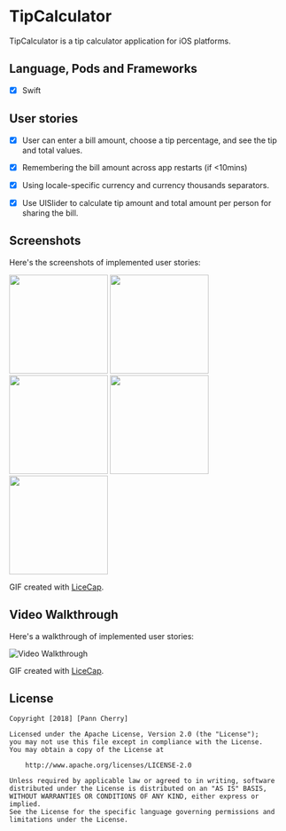 # TipCalculator

TipCalculator is a tip calculator application for iOS platforms.


## Language, Pods and Frameworks
- [x] Swift


## User stories

- [x] User can enter a bill amount, choose a tip percentage, and see the tip and total values.
- [x] Remembering the bill amount across app restarts (if <10mins)
- [x] Using locale-specific currency and currency thousands separators.
- [x] Use UISlider to calculate tip amount and total amount per person for sharing the bill.



## Screenshots 

Here's the screenshots of implemented user stories: 

<img src='https://i.imgur.com/KNi2ivu.png' title='Screenshot1' width='178' alt='' /> <img src='https://i.imgur.com/OhDEkVx.png' title='Screenshot2' width='178' alt='' /> <img src='https://i.imgur.com/XMnW1Iz.png' title='Screenshot3' width='178' alt='' /> <img src='https://i.imgur.com/c7j0UQA.png' title='Screenshot4' width='178' alt='' /> <img src='https://i.imgur.com/50JSKQP.png' title='Screenshot5' width='178' alt='' />

GIF created with [LiceCap](http://www.cockos.com/licecap/).



## Video Walkthrough 

Here's a walkthrough of implemented user stories: 

<img src='https://i.imgur.com/did6xqN.gif' title='Video Walkthrough' width='' alt='Video Walkthrough' />

GIF created with [LiceCap](http://www.cockos.com/licecap/).


## License

    Copyright [2018] [Pann Cherry]

    Licensed under the Apache License, Version 2.0 (the "License");
    you may not use this file except in compliance with the License.
    You may obtain a copy of the License at

        http://www.apache.org/licenses/LICENSE-2.0

    Unless required by applicable law or agreed to in writing, software
    distributed under the License is distributed on an "AS IS" BASIS,
    WITHOUT WARRANTIES OR CONDITIONS OF ANY KIND, either express or implied.
    See the License for the specific language governing permissions and
    limitations under the License.
